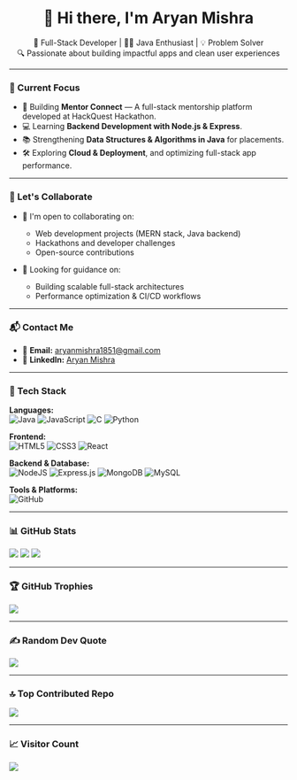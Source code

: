 <h1 align="center">👋 Hi there, I'm Aryan Mishra</h1>

<p align="center">
  🚀 Full-Stack Developer | 👨‍💻 Java Enthusiast | 💡 Problem Solver <br>
  🔍 Passionate about building impactful apps and clean user experiences
</p>

---

### 🔭 Current Focus

- 🚧 Building **Mentor Connect** — A full-stack mentorship platform developed at HackQuest Hackathon.
- 💻 Learning **Backend Development with Node.js & Express**.
- 📚 Strengthening **Data Structures & Algorithms in Java** for placements.
- 🛠️ Exploring **Cloud & Deployment**, and optimizing full-stack app performance.

---

### 🤝 Let's Collaborate

- 💬 I'm open to collaborating on:
  - Web development projects (MERN stack, Java backend)
  - Hackathons and developer challenges
  - Open-source contributions

- 🧠 Looking for guidance on:
  - Building scalable full-stack architectures
  - Performance optimization & CI/CD workflows

---

### 📬 Contact Me

- 📧 **Email:** [aryanmishra1851@gmail.com](mailto:aryanmishra1851@gmail.com)
- 💼 **LinkedIn:** [Aryan Mishra](https://www.linkedin.com/in/aryan-mishra-0a6180309)

---

### 🧰 Tech Stack

**Languages:**  
![Java](https://img.shields.io/badge/java-%23ED8B00.svg?style=for-the-badge&logo=openjdk&logoColor=white)
![JavaScript](https://img.shields.io/badge/javascript-%23323330.svg?style=for-the-badge&logo=javascript&logoColor=%23F7DF1E)
![C](https://img.shields.io/badge/c-%2300599C.svg?style=for-the-badge&logo=c&logoColor=white)
![Python](https://img.shields.io/badge/python-3670A0?style=for-the-badge&logo=python&logoColor=ffdd54)

**Frontend:**  
![HTML5](https://img.shields.io/badge/html5-%23E34F26.svg?style=for-the-badge&logo=html5&logoColor=white)
![CSS3](https://img.shields.io/badge/css3-%231572B6.svg?style=for-the-badge&logo=css3&logoColor=white)
![React](https://img.shields.io/badge/react-%2320232a.svg?style=for-the-badge&logo=react&logoColor=%2361DAFB)

**Backend & Database:**  
![NodeJS](https://img.shields.io/badge/node.js-6DA55F?style=for-the-badge&logo=node.js&logoColor=white)
![Express.js](https://img.shields.io/badge/express.js-%23404d59.svg?style=for-the-badge&logo=express&logoColor=%2361DAFB)
![MongoDB](https://img.shields.io/badge/MongoDB-%234ea94b.svg?style=for-the-badge&logo=mongodb&logoColor=white)
![MySQL](https://img.shields.io/badge/mysql-4479A1.svg?style=for-the-badge&logo=mysql&logoColor=white)

**Tools & Platforms:**  
![GitHub](https://img.shields.io/badge/github-%23121011.svg?style=for-the-badge&logo=github&logoColor=white)

---

### 📊 GitHub Stats

![](https://github-readme-stats.vercel.app/api?username=aryanmishra28&theme=dark&hide_border=false&include_all_commits=true&count_private=false)
![](https://nirzak-streak-stats.vercel.app/?user=aryanmishra28&theme=dark&hide_border=false)
![](https://github-readme-stats.vercel.app/api/top-langs/?username=aryanmishra28&theme=dark&hide_border=false&layout=compact)


---

### 🏆 GitHub Trophies

![](https://github-profile-trophy.vercel.app/?username=aryanmishra28&theme=radical&no-frame=false&no-bg=true&margin-w=4)

---

### ✍️ Random Dev Quote

![](https://quotes-github-readme.vercel.app/api?type=horizontal&theme=radical)

---

### 🔝 Top Contributed Repo

![](https://github-contributor-stats.vercel.app/api?username=aryanmishra28&limit=5&theme=dark&combine_all_yearly_contributions=true)

---

### 📈 Visitor Count

[![](https://visitcount.itsvg.in/api?id=aryanmishra28&icon=0&color=0)](https://visitcount.itsvg.in)

<!-- Proudly created with GPRM (https://gprm.itsvg.in) -->
